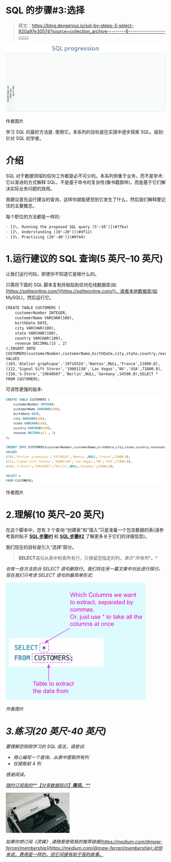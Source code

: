 # SQL 的步骤#3:选择

> 原文：<https://blog.devgenius.io/sql-by-steps-3-select-920a97e30574?source=collection_archive---------6----------------------->

![](img/0b3876e75b97fee1b4766c849a0460be.png)

作者图片

学习 SQL 的最好方法是..使用它。本系列的目标是在实践中逐步探索 SQL。级别:针对 SQL 初学者。

# 介绍

SQL 对于数据领域的任何工作都是必不可少的。本系列侧重于业务，而不是学术:它以渐进的方式解释 SQL，不是基于命令的复杂性(像书籍那样)，而是基于它们解决实际业务问题的效用。

我建议首先运行建议的查询，这样你就能感觉到它发生了什么，然后我们解释要记住的主要概念。

每个职位的方法都是一样的:

```
· [1\. Running the proposed SQL query (5'–10')](#77ba)
· [2\. Understanding (10'–20')](#df12)
· [3\. Practising (20'-40')](#0f44)
```

# 1.运行建议的 SQL 查询(5 英尺–10 英尺)

让我们运行代码，即使你不知道它是做什么的。

只需将下面的 SQL 脚本复制并粘贴到任何在线数据库(如[https://sqliteonline.com/](https://sqliteonline.com/))，或者本地数据库(如 MySQL)，然后运行它。

```
CREATE TABLE CUSTOMERS (
    customerNumber INTEGER,
    customerName VARCHAR(100),
    birthDate DATE,
    city VARCHAR(100),
    state VARCHAR(100),
    country VARCHAR(100),
    revenue DECIMAL(15 , 2)
);INSERT INTO CUSTOMERS(customerNumber,customerName,birthDate,city,state,country,revenue)
VALUES 
(103,'Atelier graphique','19710324','Nantes',NULL,'France',21000.0),
(112,'Signal Gift Stores','19801130','Las Vegas','NV','USA',71800.0),
(150,'S-Store','19640507','Berlin',NULL,'Germany',54500.0);SELECT *
FROM CUSTOMERS;
```

可读性更强的版本:

![](img/60f55b723bc87180be79a733f60c5705.png)

作者图片

# 2.理解(10 英尺–20 英尺)

在这个脚本中，您有 3 个查询:“创建表”和“插入”只是准备一个包含数据的表(请参考我的帖子 [**SQL 步骤#1**](https://medium.com/p/8b0dad9b9e89/edit) 和 [**SQL 步骤#2**](https://medium.com/p/ba57c972c7b7/edit) 了解更多关于它们的详细信息)。

我们现在的目标是引入“选择”部分。

> ****SELECT****语句从表中检索所有行，只保留您指定的列。*表示“所有列”。**

*也有一些方法告诉 SELECT 语句删除行。我们将在另一篇文章中对此进行探讨。现在我们只考虑 SELECT 语句的最简单形式:*

*![](img/9718fdb32b0fe562eb6daf46695f030d.png)*

*作者图片*

# *3.练习(20 英尺-40 英尺)*

*要理解您刚刚学习的 SQL 语法，请尝试:*

*   *用心编写一个查询，从表中提取所有列*
*   *仅提取前 4 列*

*感谢阅读。*

*[随时订阅我的**【分享数据知识】**简讯**。**](http://eepurl.com/humfIH)*

*![](img/b81f56f1291525c2d5333e8639240528.png)*

*如果你想订阅《灵媒》,请随意使用我的推荐链接[https://medium.com/@maw-ferrari/membership](https://medium.com/@maw-ferrari/membership):对你来说，费用是一样的，但它间接有助于我的故事。*